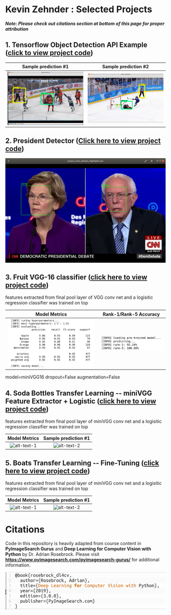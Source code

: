 # Kevin Zehnder : Selected Projects
***Note: Please check out citations section at bottom of this page for proper attribution***

## 1. Tensorflow Object Detection API Example ([click to view project code](1_faster_rcnn_tensorflow/))

 Sample prediction #1      |  Sample prediction #2
:-------------------------:|:-------------------------:
![alt-text-1](docs/jpegs/1_tensor/resized_ten1.png "title-1") | ![alt-text-2](docs/jpegs/1_tensor/resized_ten2.png "title-2")


## 2. President Detector ([Click here to view project code](2_president_detector/))

<p align="center">
  <img src="docs/jpegs/2_president/candidates_facial_recognition.jpg">
</p>

## 3. Fruit VGG-16 classifier ([click here to view project code](3_fruit_VGG_feature_extractor_logistic/))

features extracted from final pool layer of VGG conv net and a logisitic regression classifier was trained on top

Model Metrics              |  Rank-1/Rank-5 Accuracy
:-------------------------:|:-------------------------:
![alt-text-1](docs/jpegs/3_fruit_VGG/metrics_fruit_train_feat_extract_logistic.png "title-1") | ![alt-text-2](docs/jpegs/3_fruit_VGG/fruit_rank_5.png "title-2")

model=miniVGG16 dropout=False augmentation=False

## 4. Soda Bottles Transfer Learning -- miniVGG Feature Extractor + Logistic ([click here to view project code](4_soda_bottles_minivggnet_classifier/))

features extracted from final pool layer of miniVGG conv net and a logisitic regression classifier was trained on top

Model Metrics            |  Sample prediction #1
:-------------------------:|:-------------------------:
![alt-text-1](doc/jpegs/metrics_width_580.jpg "model-metrics") | ![alt-text-2](doc/jpegs/metrics_width_400.jpg "title-2")

## 5. Boats Transfer Learning -- Fine-Tuning ([click here to view project code](5_transfer_learning_fine_tuning/))

features extracted from final pool layer of miniVGG conv net and a logisitic regression classifier was trained on top

Model Metrics            |  Sample prediction #1
:-------------------------:|:-------------------------:
![alt-text-1](doc/jpegs/metrics_width_580.jpg "model-metrics") | ![alt-text-2](doc/jpegs/metrics_width_400.jpg "title-2")



# Citations
Code in this repository is heavily adapted from course content in **PyImageSearch Gurus** and **Deep Learning for Computer Vision with Python** by Dr. Adrian Rosebrock. Please visit **https://www.pyimagesearch.com/pyimagesearch-gurus/** for additional information.
<p align="left">
  <img src="docs/jpegs/citation.png">
</p>
